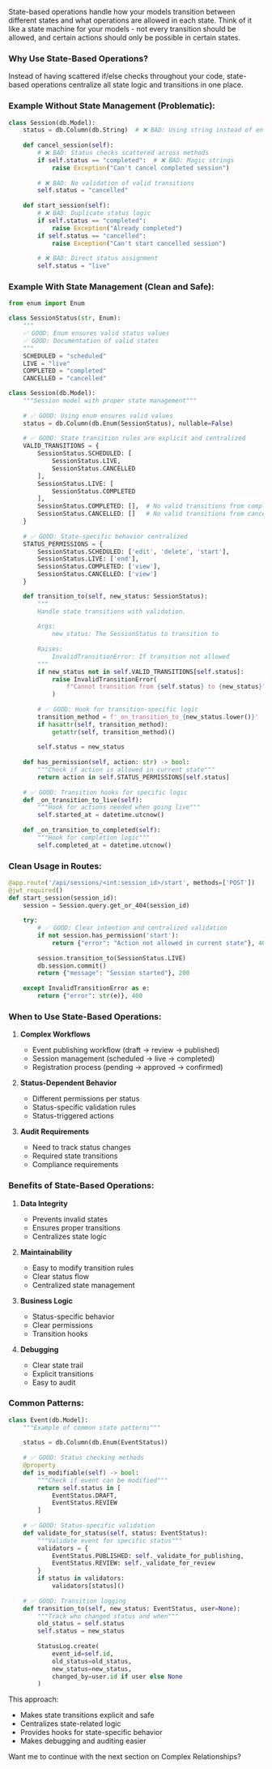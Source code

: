 State-based operations handle how your models transition between different states and what operations are allowed in each state. Think of it like a state machine for your models - not every transition should be allowed, and certain actions should only be possible in certain states.

### Why Use State-Based Operations?
Instead of having scattered if/else checks throughout your code, state-based operations centralize all state logic and transitions in one place.

### Example Without State Management (Problematic):
```python
class Session(db.Model):
    status = db.Column(db.String)  # ❌ BAD: Using string instead of enum
    
    def cancel_session(self):
        # ❌ BAD: Status checks scattered across methods
        if self.status == "completed":  # ❌ BAD: Magic strings
            raise Exception("Can't cancel completed session")
            
        # ❌ BAD: No validation of valid transitions
        self.status = "cancelled"
    
    def start_session(self):
        # ❌ BAD: Duplicate status logic
        if self.status == "completed":
            raise Exception("Already completed")
        if self.status == "cancelled":
            raise Exception("Can't start cancelled session")
            
        # ❌ BAD: Direct status assignment
        self.status = "live"
```

### Example With State Management (Clean and Safe):
```python
from enum import Enum

class SessionStatus(str, Enum):
    """
    ✅ GOOD: Enum ensures valid status values
    ✅ GOOD: Documentation of valid states
    """
    SCHEDULED = "scheduled"
    LIVE = "live"
    COMPLETED = "completed"
    CANCELLED = "cancelled"

class Session(db.Model):
    """Session model with proper state management"""
    
    # ✅ GOOD: Using enum ensures valid values
    status = db.Column(db.Enum(SessionStatus), nullable=False)
    
    # ✅ GOOD: State transition rules are explicit and centralized
    VALID_TRANSITIONS = {
        SessionStatus.SCHEDULED: [
            SessionStatus.LIVE, 
            SessionStatus.CANCELLED
        ],
        SessionStatus.LIVE: [
            SessionStatus.COMPLETED
        ],
        SessionStatus.COMPLETED: [],  # No valid transitions from completed
        SessionStatus.CANCELLED: []   # No valid transitions from cancelled
    }
    
    # ✅ GOOD: State-specific behavior centralized
    STATUS_PERMISSIONS = {
        SessionStatus.SCHEDULED: ['edit', 'delete', 'start'],
        SessionStatus.LIVE: ['end'],
        SessionStatus.COMPLETED: ['view'],
        SessionStatus.CANCELLED: ['view']
    }

    def transition_to(self, new_status: SessionStatus):
        """
        Handle state transitions with validation.
        
        Args:
            new_status: The SessionStatus to transition to
            
        Raises:
            InvalidTransitionError: If transition not allowed
        """
        if new_status not in self.VALID_TRANSITIONS[self.status]:
            raise InvalidTransitionError(
                f"Cannot transition from {self.status} to {new_status}"
            )
            
        # ✅ GOOD: Hook for transition-specific logic
        transition_method = f'_on_transition_to_{new_status.lower()}'
        if hasattr(self, transition_method):
            getattr(self, transition_method)()
            
        self.status = new_status
        
    def has_permission(self, action: str) -> bool:
        """Check if action is allowed in current state"""
        return action in self.STATUS_PERMISSIONS[self.status]
    
    # ✅ GOOD: Transition hooks for specific logic
    def _on_transition_to_live(self):
        """Hook for actions needed when going live"""
        self.started_at = datetime.utcnow()
        
    def _on_transition_to_completed(self):
        """Hook for completion logic"""
        self.completed_at = datetime.utcnow()
```

### Clean Usage in Routes:
```python
@app.route('/api/sessions/<int:session_id>/start', methods=['POST'])
@jwt_required()
def start_session(session_id):
    session = Session.query.get_or_404(session_id)
    
    try:
        # ✅ GOOD: Clear intention and centralized validation
        if not session.has_permission('start'):
            return {"error": "Action not allowed in current state"}, 403
            
        session.transition_to(SessionStatus.LIVE)
        db.session.commit()
        return {"message": "Session started"}, 200
        
    except InvalidTransitionError as e:
        return {"error": str(e)}, 400
```

### When to Use State-Based Operations:
1. **Complex Workflows**
   - Event publishing workflow (draft → review → published)
   - Session management (scheduled → live → completed)
   - Registration process (pending → approved → confirmed)

2. **Status-Dependent Behavior**
   - Different permissions per status
   - Status-specific validation rules
   - Status-triggered actions

3. **Audit Requirements**
   - Need to track status changes
   - Required state transitions
   - Compliance requirements

### Benefits of State-Based Operations:
1. **Data Integrity**
   - Prevents invalid states
   - Ensures proper transitions
   - Centralizes state logic

2. **Maintainability**
   - Easy to modify transition rules
   - Clear status flow
   - Centralized state management

3. **Business Logic**
   - Status-specific behavior
   - Clear permissions
   - Transition hooks

4. **Debugging**
   - Clear state trail
   - Explicit transitions
   - Easy to audit

### Common Patterns:
```python
class Event(db.Model):
    """Example of common state patterns"""
    
    status = db.Column(db.Enum(EventStatus))
    
    # ✅ GOOD: Status checking methods
    @property
    def is_modifiable(self) -> bool:
        """Check if event can be modified"""
        return self.status in [
            EventStatus.DRAFT,
            EventStatus.REVIEW
        ]
    
    # ✅ GOOD: Status-specific validation
    def validate_for_status(self, status: EventStatus):
        """Validate event for specific status"""
        validators = {
            EventStatus.PUBLISHED: self._validate_for_publishing,
            EventStatus.REVIEW: self._validate_for_review
        }
        if status in validators:
            validators[status]()
            
    # ✅ GOOD: Transition logging
    def transition_to(self, new_status: EventStatus, user=None):
        """Track who changed status and when"""
        old_status = self.status
        self.status = new_status
        
        StatusLog.create(
            event_id=self.id,
            old_status=old_status,
            new_status=new_status,
            changed_by=user.id if user else None
        )
```

This approach:
- Makes state transitions explicit and safe
- Centralizes state-related logic
- Provides hooks for state-specific behavior
- Makes debugging and auditing easier

Want me to continue with the next section on Complex Relationships?